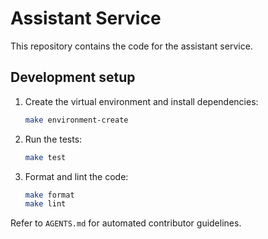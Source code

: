 # Assistant Service

This repository contains the code for the assistant service.

## Development setup
1. Create the virtual environment and install dependencies:
   ```bash
   make environment-create
   ```
2. Run the tests:
   ```bash
   make test
   ```
3. Format and lint the code:
   ```bash
   make format
   make lint
   ```

Refer to `AGENTS.md` for automated contributor guidelines.
